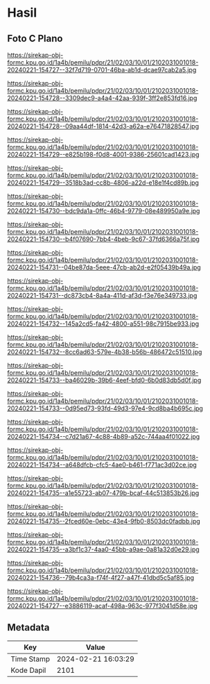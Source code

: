 # Hasil

## Foto C Plano

https://sirekap-obj-formc.kpu.go.id/1a4b/pemilu/pdpr/21/02/03/10/01/2102031001018-20240221-154727--32f7d719-0701-46ba-ab1d-dcae97cab2a5.jpg

https://sirekap-obj-formc.kpu.go.id/1a4b/pemilu/pdpr/21/02/03/10/01/2102031001018-20240221-154728--3309dec9-a4a4-42aa-939f-3ff2e853fd16.jpg

https://sirekap-obj-formc.kpu.go.id/1a4b/pemilu/pdpr/21/02/03/10/01/2102031001018-20240221-154728--09aa44df-1814-42d3-a62a-e76471828547.jpg

https://sirekap-obj-formc.kpu.go.id/1a4b/pemilu/pdpr/21/02/03/10/01/2102031001018-20240221-154729--e825b198-f0d8-4001-9386-25601cad1423.jpg

https://sirekap-obj-formc.kpu.go.id/1a4b/pemilu/pdpr/21/02/03/10/01/2102031001018-20240221-154729--3518b3ad-cc8b-4806-a22d-e18e1f4cd89b.jpg

https://sirekap-obj-formc.kpu.go.id/1a4b/pemilu/pdpr/21/02/03/10/01/2102031001018-20240221-154730--bdc9da1a-0ffc-46b4-9779-08e489950a9e.jpg

https://sirekap-obj-formc.kpu.go.id/1a4b/pemilu/pdpr/21/02/03/10/01/2102031001018-20240221-154730--b4f07690-7bb4-4beb-9c67-37fd6366a75f.jpg

https://sirekap-obj-formc.kpu.go.id/1a4b/pemilu/pdpr/21/02/03/10/01/2102031001018-20240221-154731--04be87da-5eee-47cb-ab2d-e2f05439b49a.jpg

https://sirekap-obj-formc.kpu.go.id/1a4b/pemilu/pdpr/21/02/03/10/01/2102031001018-20240221-154731--dc873cb4-8a4a-411d-af3d-f3e76e349733.jpg

https://sirekap-obj-formc.kpu.go.id/1a4b/pemilu/pdpr/21/02/03/10/01/2102031001018-20240221-154732--145a2cd5-fa42-4800-a551-98c7915be933.jpg

https://sirekap-obj-formc.kpu.go.id/1a4b/pemilu/pdpr/21/02/03/10/01/2102031001018-20240221-154732--8cc6ad63-579e-4b38-b56b-486472c51510.jpg

https://sirekap-obj-formc.kpu.go.id/1a4b/pemilu/pdpr/21/02/03/10/01/2102031001018-20240221-154733--ba46029b-39b6-4eef-bfd0-6b0d83db5d0f.jpg

https://sirekap-obj-formc.kpu.go.id/1a4b/pemilu/pdpr/21/02/03/10/01/2102031001018-20240221-154733--0d95ed73-93fd-49d3-97e4-9cd8ba4b695c.jpg

https://sirekap-obj-formc.kpu.go.id/1a4b/pemilu/pdpr/21/02/03/10/01/2102031001018-20240221-154734--c7d21a67-4c88-4b89-a52c-744aa4f01022.jpg

https://sirekap-obj-formc.kpu.go.id/1a4b/pemilu/pdpr/21/02/03/10/01/2102031001018-20240221-154734--a648dfcb-cfc5-4ae0-b461-f771ac3d02ce.jpg

https://sirekap-obj-formc.kpu.go.id/1a4b/pemilu/pdpr/21/02/03/10/01/2102031001018-20240221-154735--a1e55723-ab07-479b-bcaf-44c513853b26.jpg

https://sirekap-obj-formc.kpu.go.id/1a4b/pemilu/pdpr/21/02/03/10/01/2102031001018-20240221-154735--2fced60e-0ebc-43e4-9fb0-8503dc0fadbb.jpg

https://sirekap-obj-formc.kpu.go.id/1a4b/pemilu/pdpr/21/02/03/10/01/2102031001018-20240221-154735--a3bf1c37-4aa0-45bb-a9ae-0a81a32d0e29.jpg

https://sirekap-obj-formc.kpu.go.id/1a4b/pemilu/pdpr/21/02/03/10/01/2102031001018-20240221-154736--79b4ca3a-f74f-4f27-a47f-41dbd5c5af85.jpg

https://sirekap-obj-formc.kpu.go.id/1a4b/pemilu/pdpr/21/02/03/10/01/2102031001018-20240221-154727--e3886119-acaf-498a-963c-977f3041d58e.jpg


## Metadata

| Key        | Value               |
| ---------- | ------------------- |
| Time Stamp | 2024-02-21 16:03:29 |
| Kode Dapil | 2101                |



